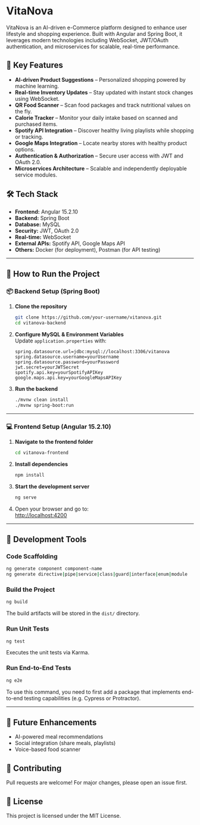 
# VitaNova

VitaNova is an AI-driven e-Commerce platform designed to enhance user lifestyle and shopping experience. Built with Angular and Spring Boot, it leverages modern technologies including WebSocket, JWT/OAuth authentication, and microservices for scalable, real-time performance.

## 🧠 Key Features

- **AI-driven Product Suggestions** – Personalized shopping powered by machine learning.
- **Real-time Inventory Updates** – Stay updated with instant stock changes using WebSocket.
- **QR Food Scanner** – Scan food packages and track nutritional values on the fly.
- **Calorie Tracker** – Monitor your daily intake based on scanned and purchased items.
- **Spotify API Integration** – Discover healthy living playlists while shopping or tracking.
- **Google Maps Integration** – Locate nearby stores with healthy product options.
- **Authentication & Authorization** – Secure user access with JWT and OAuth 2.0.
- **Microservices Architecture** – Scalable and independently deployable service modules.

## 🛠 Tech Stack

- **Frontend:** Angular 15.2.10
- **Backend:** Spring Boot
- **Database:** MySQL
- **Security:** JWT, OAuth 2.0
- **Real-time:** WebSocket
- **External APIs:** Spotify API, Google Maps API
- **Others:** Docker (for deployment), Postman (for API testing)

---

## 🚀 How to Run the Project

### 📦 Backend Setup (Spring Boot)

1. **Clone the repository**  
   ```bash
   git clone https://github.com/your-username/vitanova.git
   cd vitanova-backend
   ```

2. **Configure MySQL & Environment Variables**  
   Update `application.properties` with:
   ```properties
   spring.datasource.url=jdbc:mysql://localhost:3306/vitanova
   spring.datasource.username=yourUsername
   spring.datasource.password=yourPassword
   jwt.secret=yourJWTSecret
   spotify.api.key=yourSpotifyAPIKey
   google.maps.api.key=yourGoogleMapsAPIKey
   ```

3. **Run the backend**  
   ```bash
   ./mvnw clean install
   ./mvnw spring-boot:run
   ```

---

### 💻 Frontend Setup (Angular 15.2.10)

1. **Navigate to the frontend folder**  
   ```bash
   cd vitanova-frontend
   ```

2. **Install dependencies**  
   ```bash
   npm install
   ```

3. **Start the development server**  
   ```bash
   ng serve
   ```

4. Open your browser and go to:  
   [http://localhost:4200](http://localhost:4200)

---

## 🧪 Development Tools

### Code Scaffolding

```bash
ng generate component component-name
ng generate directive|pipe|service|class|guard|interface|enum|module
```

### Build the Project

```bash
ng build
```

The build artifacts will be stored in the `dist/` directory.

### Run Unit Tests

```bash
ng test
```

Executes the unit tests via Karma.

### Run End-to-End Tests

```bash
ng e2e
```

To use this command, you need to first add a package that implements end-to-end testing capabilities (e.g. Cypress or Protractor).

---

## 📍 Future Enhancements

- AI-powered meal recommendations
- Social integration (share meals, playlists)
- Voice-based food scanner

## 🤝 Contributing

Pull requests are welcome! For major changes, please open an issue first.

## 📄 License

This project is licensed under the MIT License.
